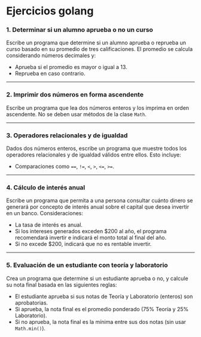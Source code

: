 # Ejercicios golang

### 1. Determinar si un alumno aprueba o no un curso
Escribe un programa que determine si un alumno aprueba o reprueba un curso basado en su promedio de tres calificaciones. El promedio se calcula considerando números decimales y:
- Aprueba si el promedio es mayor o igual a 13.
- Reprueba en caso contrario.

---

### 2. Imprimir dos números en forma ascendente
Escribe un programa que lea dos números enteros y los imprima en orden ascendente. No se deben usar métodos de la clase `Math`.

---

### 3. Operadores relacionales y de igualdad
Dados dos números enteros, escribe un programa que muestre todos los operadores relacionales y de igualdad válidos entre ellos. Esto incluye:
- Comparaciones como `==`, `!=`, `<`, `>`, `<=`, `>=`.

---

### 4. Cálculo de interés anual
Escribe un programa que permita a una persona consultar cuánto dinero se generará por concepto de interés anual sobre el capital que desea invertir en un banco. Consideraciones:
- La tasa de interés es anual.
- Si los intereses generados exceden $200 al año, el programa recomendará invertir e indicará el monto total al final del año.
- Si no excede $200, indicará que no es rentable invertir.

---

### 5. Evaluación de un estudiante con teoría y laboratorio
Crea un programa que determine si un estudiante aprueba o no, y calcule su nota final basada en las siguientes reglas:
- El estudiante aprueba si sus notas de Teoría y Laboratorio (enteros) son aprobatorias.
- Si aprueba, la nota final es el promedio ponderado (75% Teoría y 25% Laboratorio).
- Si no aprueba, la nota final es la mínima entre sus dos notas (sin usar `Math.min()`).
